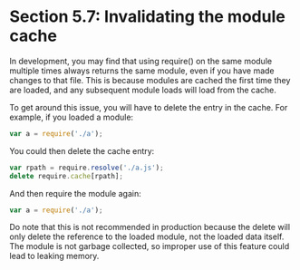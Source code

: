 # Section 5.7: Invalidating the module cache

In development, you may find that using require() on the same module multiple times 
always returns the same module, even if you have made changes to that file. This is 
because modules are cached the first time they are loaded, and any subsequent module 
loads will load from the cache.

To get around this issue, you will have to delete the entry in the cache. For example, if you loaded a module:

```js
var a = require('./a');
```

You could then delete the cache entry:

```js
var rpath = require.resolve('./a.js');
delete require.cache[rpath];
```

And then require the module again:

```js
var a = require('./a');
```

Do note that this is not recommended in production because the delete will only delete 
the reference to the loaded module, not the loaded data itself. The module is not 
garbage collected, so improper use of this feature could lead to leaking memory.